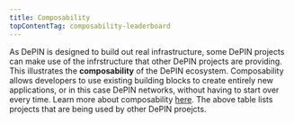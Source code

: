 ```yaml
---
title: Composability
topContentTag: composability-leaderboard
---
```


As DePIN is designed to build out real infrastructure, some DePIN projects can make use of the infrstructure that other DePIN projects are providing. This illustrates the **composability** of the DePIN ecosystem. Composability allows developers to use existing building blocks to create entirely new applications, or in this case DePIN networks, without having to start over every time. Learn more about composability [here](https://blog.aragon.org/what-is-composability/). The above table lists projects that are being used by other DePIN proejcts.
